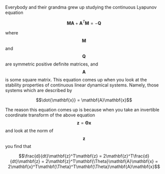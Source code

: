 Everybody and their grandma grew up studying the continuous Lyapunov equation

$$\mathbf{M}\mathbf{A} + \mathbf{A}^T\mathbf{M} = -\mathbf{Q}$$


where $$\mathbf{M}$$ and $$\mathbf{Q}$$ are symmetric positive definite matrices, and $$\mathbf{A}$$ is some square matrix. This equation comes up when you look at the stability properties of continuous linear dynamical systems. Namely, those systems which are described by 

$$\dot{\mathbf{x}} = \mathbf{A}\mathbf{x}$$

The reason this equation comes up is because when you take an invertible coordinate transform of the above equation $$\mathbf{z} = \mathbf{\Theta}\mathbf{x}$$ and look at the norm of $$\mathbf{z}$$ you find that

$$\frac{d}{dt}\mathbf{z}^T\mathbf{z} = 2\mathbf{z}^T\frac{d}{dt}\mathbf{z} = 2\mathbf{z}^T\mathbf{\Theta}\mathbf{A}\mathbf{x} = 2\mathbf{x}^T\mathbf{\Theta}^T\mathbf{\Theta}\mathbf{A}\mathbf{x}$$

